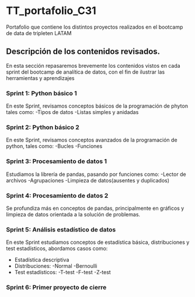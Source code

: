 # TT_portafolio_C31
Portafolio que contiene los distintos proyectos realizados en el bootcamp de data de tripleten LATAM

## Descripción de los contenidos revisados.

En esta sección repasaremos brevemente los contenidos vistos en cada sprint del bootcamp de analítica de datos, con el fin de ilustrar las herramientas y aprendizajes

### Sprint 1: Python básico 1 
En este Sprint, revisamos conceptos básicos de la programación de phyton tales como:
-Tipos de datos
-Listas simples y anidadas

### Sprint 2: Python básico 2
En este Sprint, revisamos conceptos avanzados de la programación de python, tales como:
-Bucles
-Funciones

### Sprint 3: Procesamiento de datos 1
Estudiamos la librería de pandas, pasando por funciones como:
-Lector de archivos
-Agrupaciones
-Limpieza de datos(ausentes y duplicados)

### Sprint 4: Procesamiento de datos 2
Se profundiza más en conceptos de pandas, principalmente en gráficos y limpieza de datos orientada a la solución de problemas.

### Sprint 5: Análisis estadístico de datos
En este Sprint estudiamos conceptos de estadística básica, distribuciones y test estadísticos, abordamos casos como:
- Estadística descriptiva
- Distribuciones:
 -Normal
 -Bernoulli
- Test estadísticos: 
 -T-test
 -F-test
 -Z-test


### Sprint 6: Primer proyecto de cierre  
